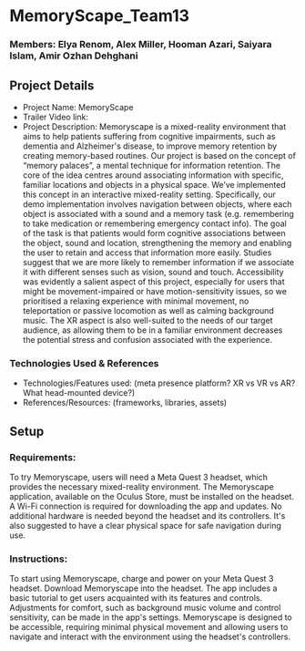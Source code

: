 # MemoryScape_Team13
### Members: Elya Renom, Alex Miller, Hooman Azari, Saiyara Islam, Amir Ozhan Dehghani

## Project Details 
- Project Name: MemoryScape
- Trailer Video link: 
- Project Description:
Memoryscape is a mixed-reality environment that aims to help patients suffering from cognitive impairments, such as dementia and Alzheimer's disease, to improve memory retention by creating memory-based routines. Our project is based on the concept of “memory palaces”, a mental technique for information retention. The core of the idea centres around associating information with specific, familiar locations and objects in a physical space. We’ve implemented this concept in an interactive mixed-reality setting. Specifically, our demo implementation involves navigation between objects, where each object is associated with a sound and a memory task (e.g. remembering to take medication or remembering emergency contact info). The goal of the task is that patients would form cognitive associations between the object, sound and location, strengthening the memory and enabling the user to retain and access that information more easily. Studies suggest that we are more likely to remember information if we associate it with different senses such as vision, sound and touch. Accessibility was evidently a salient aspect of this project, especially for users that might be movement-impaired or have motion-sensitivity issues, so we prioritised a relaxing experience with minimal movement, no teleportation or passive locomotion as well as calming background music. The XR aspect is also well-suited to the needs of our target audience, as allowing them to be in a familiar environment decreases the potential stress and confusion associated with the experience.

### Technologies Used & References
- Technologies/Features used: (meta presence platform? XR vs VR vs AR? What head-mounted device?)
- References/Resources: (frameworks, libraries, assets)

## Setup
### Requirements:
To try Memoryscape, users will need a Meta Quest 3 headset, which provides the necessary mixed-reality environment. The Memoryscape application, available on the Oculus Store, must be installed on the headset. A Wi-Fi connection is required for downloading the app and updates. No additional hardware is needed beyond the headset and its controllers. It's also suggested to have a clear physical space for safe navigation during use.

### Instructions:
To start using Memoryscape, charge and power on your Meta Quest 3 headset. Download Memoryscape into the headset. The app includes a basic tutorial to get users acquainted with its features and controls. Adjustments for comfort, such as background music volume and control sensitivity, can be made in the app's settings. Memoryscape is designed to be accessible, requiring minimal physical movement and allowing users to navigate and interact with the environment using the headset's controllers.
